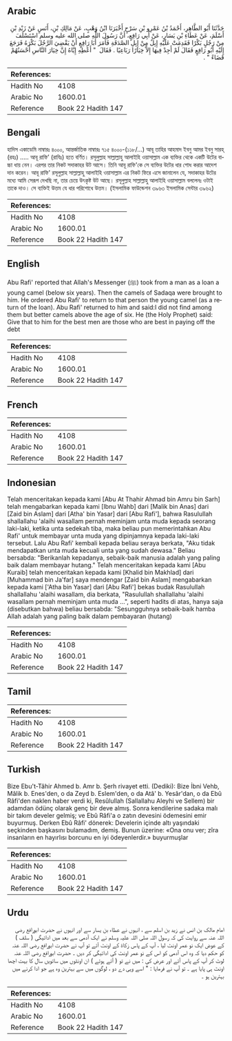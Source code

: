 ## Arabic


<div dir="rtl" lang="ar" style={{fontSize:'larger',backgroundColor:'#f8f9fa',padding:20}}>
حَدَّثَنَا أَبُو الطَّاهِرِ، أَحْمَدُ بْنُ عَمْرِو بْنِ سَرْحٍ أَخْبَرَنَا ابْنُ وَهْبٍ، عَنْ مَالِكِ بْنِ، أَنَسٍ عَنْ زَيْدِ بْنِ أَسْلَمَ، عَنْ عَطَاءِ بْنِ يَسَارٍ، عَنْ أَبِي رَافِعٍ، أَنَّ رَسُولَ اللَّهِ صلى الله عليه وسلم اسْتَسْلَفَ مِنْ رَجُلٍ بَكْرًا فَقَدِمَتْ عَلَيْهِ إِبِلٌ مِنْ إِبِلِ الصَّدَقَةِ فَأَمَرَ أَبَا رَافِعٍ أَنْ يَقْضِيَ الرَّجُلَ بَكْرَهُ فَرَجَعَ إِلَيْهِ أَبُو رَافِعٍ فَقَالَ لَمْ أَجِدْ فِيهَا إِلاَّ خِيَارًا رَبَاعِيًا ‏.‏ فَقَالَ ‏ "‏ أَعْطِهِ إِيَّاهُ إِنَّ خِيَارَ النَّاسِ أَحْسَنُهُمْ قَضَاءً ‏"‏ ‏.‏
</div>
<div style={{backgroundColor:'#f8f9fa',padding:20, marginBottom: 10}}><table> <thead> <tr> <th>References:</th> <th></th> </tr> </thead> <tbody><tr><td>Hadith No</td><td>4108</td></tr><tr><td>Arabic No</td><td>1600.01</td></tr><tr><td>Reference</td><td>Book 22 Hadith 147</td></tr></tbody></table></div>

## Bengali


<div dir="ltr" lang="bn" style={{fontSize:'larger',backgroundColor:'#f8f9fa',padding:20}}>
হাদিস একাডেমি নাম্বারঃ ৪০০০, আন্তর্জাতিক নাম্বারঃ ৭১৫ ৪০০০-(১১৮/...) আবূ তাহির আহমাদ ইবনু আমর ইবনু সারহ্ (রহঃ) ..... আবূ রাফি’ (রাযিঃ) হতে বর্ণিত। রসূলুল্লাহ সাল্লাল্লাহু আলাইহি ওয়াসাল্লাম এক ব্যক্তির থেকে একটি উটের বাচ্চা ধায় নেন। এরপর তার নিকট সদাকাহর উট আসে। তিনি আবূ রাফি'কে সে ব্যক্তির উটের ধার শোধ করার আদেশ দান করেন। আবূ রাফি' রসূলুল্লাহ সাল্লাল্লাহু আলাইহি ওয়াসাল্লাম এর নিকট ফিরে এসে জানালেন যে, সদাকাহর উটের মধ্যে আমি সেরূপ দেখছি না, তার চেয়ে উৎকৃষ্ট উট আছে। রসূলুল্লাহ সাল্লাল্লাহু আলাইহি ওয়াসাল্লাম বললেনঃ ওটাই তাকে দাও। সে ব্যক্তিই উত্তম যে ধার পরিশোধে উত্তম। (ইসলামিক ফাউন্ডেশন ৩৯৬৩ ইসলামিক সেন্টার ৩৯৬২)
</div>
<div style={{backgroundColor:'#f8f9fa',padding:20, marginBottom: 10}}><table> <thead> <tr> <th>References:</th> <th></th> </tr> </thead> <tbody><tr><td>Hadith No</td><td>4108</td></tr><tr><td>Arabic No</td><td>1600.01</td></tr><tr><td>Reference</td><td>Book 22 Hadith 147</td></tr></tbody></table></div>

## English


<div dir="ltr" lang="en" style={{fontSize:'larger',backgroundColor:'#f8f9fa',padding:20}}>
Abu Rafi' reported that Allah's Messenger (ﷺ) took from a man as a loan a young camel (below six years). Then the camels of Sadaqa were brought to him. He ordered Abu Rafi' to return to that person the young camel (as a return of the loan). Abu Rafi' returned to him and said:I did not find among them but better camels above the age of six. He (the Holy Prophet) said: Give that to him for the best men are those who are best in paying off the debt
</div>
<div style={{backgroundColor:'#f8f9fa',padding:20, marginBottom: 10}}><table> <thead> <tr> <th>References:</th> <th></th> </tr> </thead> <tbody><tr><td>Hadith No</td><td>4108</td></tr><tr><td>Arabic No</td><td>1600.01</td></tr><tr><td>Reference</td><td>Book 22 Hadith 147</td></tr></tbody></table></div>

## French


<div dir="ltr" lang="fr" style={{fontSize:'larger',backgroundColor:'#f8f9fa',padding:20}}>

</div>
<div style={{backgroundColor:'#f8f9fa',padding:20, marginBottom: 10}}><table> <thead> <tr> <th>References:</th> <th></th> </tr> </thead> <tbody><tr><td>Hadith No</td><td>4108</td></tr><tr><td>Arabic No</td><td>1600.01</td></tr><tr><td>Reference</td><td>Book 22 Hadith 147</td></tr></tbody></table></div>

## Indonesian


<div dir="ltr" lang="id" style={{fontSize:'larger',backgroundColor:'#f8f9fa',padding:20}}>
Telah menceritakan kepada kami [Abu At Thahir Ahmad bin Amru bin Sarh] telah mengabarkan kepada kami [Ibnu Wahb] dari [Malik bin Anas] dari [Zaid bin Aslam] dari [Atha' bin Yasar] dari [Abu Rafi'], bahwa Rasulullah shallallahu 'alaihi wasallam pernah meminjam unta muda kepada seorang laki-laki, ketika unta sedekah tiba, maka beliau pun memerintahkan Abu Rafi' untuk membayar unta muda yang dipinjamnya kepada laki-laki tersebut. Lalu Abu Rafi' kembali kepada beliau seraya berkata, "Aku tidak mendapatkan unta muda kecuali unta yang sudah dewasa." Beliau bersabda: "Berikanlah kepadanya, sebaik-baik manusia adalah yang paling baik dalam membayar hutang." Telah menceritakan kepada kami [Abu Kuraib] telah menceritakan kepada kami [Khalid bin Makhlad] dari [Muhammad bin Ja'far] saya mendengar [Zaid bin Aslam] mengabarkan kepada kami ['Atha bin Yasar] dari [Abu Rafi'] bekas budak Rasulullah shallallahu 'alaihi wasallam, dia berkata, "Rasulullah shallallahu 'alaihi wasallam pernah meminjam unta muda …", seperti hadits di atas, hanya saja (disebutkan bahwa) beliau bersabda: "Sesungguhnya sebaik-baik hamba Allah adalah yang paling baik dalam pembayaran (hutang)
</div>
<div style={{backgroundColor:'#f8f9fa',padding:20, marginBottom: 10}}><table> <thead> <tr> <th>References:</th> <th></th> </tr> </thead> <tbody><tr><td>Hadith No</td><td>4108</td></tr><tr><td>Arabic No</td><td>1600.01</td></tr><tr><td>Reference</td><td>Book 22 Hadith 147</td></tr></tbody></table></div>

## Tamil


<div dir="ltr" lang="ta" style={{fontSize:'larger',backgroundColor:'#f8f9fa',padding:20}}>

</div>
<div style={{backgroundColor:'#f8f9fa',padding:20, marginBottom: 10}}><table> <thead> <tr> <th>References:</th> <th></th> </tr> </thead> <tbody><tr><td>Hadith No</td><td>4108</td></tr><tr><td>Arabic No</td><td>1600.01</td></tr><tr><td>Reference</td><td>Book 22 Hadith 147</td></tr></tbody></table></div>

## Turkish


<div dir="ltr" lang="tr" style={{fontSize:'larger',backgroundColor:'#f8f9fa',padding:20}}>
Bize Ebu't-Tâhir Ahmed b. Amr b. Şerh rivayet etti. (Dediki): Bize İbni Vehb, Mâlik b. Enes'den, o da Zeyd b. Eslem'den, o da Atâ' b. Yesâr'dan, o da Ebû Râfi'den naklen haber verdi ki, Resûlullah (Sallallahu Aleyhi ve Sellem) bir adamdan ödünç olarak genç bir deve almış. Sonra kendilerine sadaka malı bir takım develer gelmiş; ve Ebû Râfi'a o zatın devesini ödemesini emir buyurmuş. Derken Ebû Râfi' dönerek: Develerin içinde altı yaşındaki seçkinden başkasını bulamadım, demiş. Bunun üzerine: «Ona onu ver; zîra insanların en hayırlısı borcunu en iyi ödeyenlerdir.» buyurmuşlar
</div>
<div style={{backgroundColor:'#f8f9fa',padding:20, marginBottom: 10}}><table> <thead> <tr> <th>References:</th> <th></th> </tr> </thead> <tbody><tr><td>Hadith No</td><td>4108</td></tr><tr><td>Arabic No</td><td>1600.01</td></tr><tr><td>Reference</td><td>Book 22 Hadith 147</td></tr></tbody></table></div>

## Urdu


<div dir="rtl" lang="ur" style={{fontSize:'larger',backgroundColor:'#f8f9fa',padding:20}}>
امام مالک بن انس نے زید بن اسلم سے ، انہوں نے عطاء بن یسار سے اور انہوں نے حضرت ابورافع رضی اللہ عنہ سے روایت کی کہ رسول اللہ صلی اللہ علیہ وسلم نے ایک آدمی سے بعد میں ادائیگی ( سلف ) کے عوض ایک نو عمر اونٹ لیا ، آپ کے پاس زکاۃ کے اونٹ آئے تو آپ نے حضرت ابورافع رضی اللہ عنہ کو حکم دیا کہ وہ اس آدمی کو اس کے نو عمر اونٹ کی ادائیگی کر دیں ۔ حضرت ابورافع رضی اللہ عنہ لوٹ کر آپ کے پاس آئے اور عرض کی : میں نے تو ( آئے ہوئے ) ان اونٹوں میں ساتویں سال کا بہت اچھا اونٹ ہی پایا ہے ۔ تو آپ نے فرمایا : " اسے وہی دے دو ، لوگوں میں سے بہترین وہ ہے جو ادا کرنے میں بہترین ہو ۔
</div>
<div style={{backgroundColor:'#f8f9fa',padding:20, marginBottom: 10}}><table> <thead> <tr> <th>References:</th> <th></th> </tr> </thead> <tbody><tr><td>Hadith No</td><td>4108</td></tr><tr><td>Arabic No</td><td>1600.01</td></tr><tr><td>Reference</td><td>Book 22 Hadith 147</td></tr></tbody></table></div>